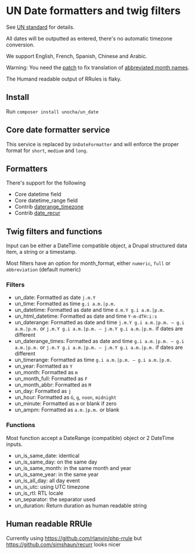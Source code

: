 # UN Date formatters and twig filters

See [UN standard](https://www.un.org/dgacm/en/content/editorial-manual/numbers-dates-time#dates) for details.

All dates will be outputted as entered, there's no automatic timezone conversion.

We support English, French, Spanish, Chinese and Arabic.

Warning: You need the [patch](https://www.drupal.org/files/issues/2021-12-25/3004425-41.patch)
to fix translation of [abbreviated month names](https://www.drupal.org/node/3004425).

The Humand readable output of RRules is flaky.

## Install

Run `composer install unocha/un_date`

## Core date formatter service

This service is replaced by `UnDateFormatter` and will enforce the proper format for `short`, `medium` and `long`.

## Formatters

There's support for the following

- Core datetime field
- Core datetime_range field
- Contrib [daterange_timezone](https://www.drupal.org/project/datetime_range_timezone)
- Contrib [date_recur](https://www.drupal.org/project/date_recur)

## Twig filters and functions

Input can be either a DateTime compatible object, a Drupal structured data item, a string or a timestamp.

Most filters have an option for month_format, either `numeric`, `full` or `abbreviation` (default numeric)

### Filters

- un_date: Formatted as date `j.m.Y`
- un_time: Formatted as time `g.i a.m.|p.m.`
- un_datetime: Formatted as date and time `d.m.Y g.i a.m.|p.m.`
- un_html_datetime: Formatted as date and time `Y-m-dTH:i:s`
- un_daterange: Formatted as date and time `j.m.Y g.i a.m.|p.m. — g.i a.m.|p.m.` or `j.m.Y g.i a.m.|p.m. — j.m.Y g.i a.m.|p.m.` if dates are different
- un_daterange_times: Formatted as date and time `g.i a.m.|p.m. — g.i a.m.|p.m.` or `j.m.Y g.i a.m.|p.m. — j.m.Y g.i a.m.|p.m.` if dates are different
- un_timerange: Formatted as time `g.i a.m.|p.m. — g.i a.m.|p.m.`
- un_year: Formatted as `Y`
- un_month: Formatted as `m`
- un_month_full: Formatted as `F`
- un_month_abbr: Formatted as `M`
- un_day: Formatted as `j`
- un_hour: Formatted as `G`, `g`, `noon`, `midnight`
- un_minute: Formatted as `m` or blank if zero
- un_ampm: Formatted as `a.m.|p.m.` or blank

### Functions

Most function accept a DateRange (compatible) object or 2 DateTime inputs.

- un_is_same_date: identical
- un_is_same_day: on the same day
- un_is_same_month: in the same month and year
- un_is_same_year: in the same year
- un_is_all_day: all day event
- un_is_utc: using UTC timezone
- un_is_rtl: RTL locale
- un_separator: the separator used
- un_duration: Return duration as human readable string

## Human readable RRUle

Currently using https://github.com/rlanvin/php-rrule but https://github.com/simshaun/recurr looks nicer
